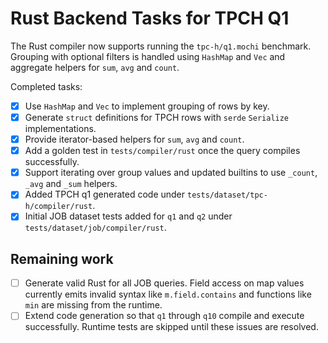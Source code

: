 # Rust Backend Tasks for TPCH Q1

The Rust compiler now supports running the `tpc-h/q1.mochi` benchmark. Grouping
with optional filters is handled using `HashMap` and `Vec` and aggregate helpers
for `sum`, `avg` and `count`.

Completed tasks:

- [x] Use `HashMap` and `Vec` to implement grouping of rows by key.
- [x] Generate `struct` definitions for TPCH rows with `serde` `Serialize` implementations.
- [x] Provide iterator-based helpers for `sum`, `avg` and `count`.
- [x] Add a golden test in `tests/compiler/rust` once the query compiles successfully.
- [x] Support iterating over group values and updated builtins to use `_count`, `_avg` and `_sum` helpers.
- [x] Added TPCH q1 generated code under `tests/dataset/tpc-h/compiler/rust`.
- [x] Initial JOB dataset tests added for `q1` and `q2` under
  `tests/dataset/job/compiler/rust`.

## Remaining work

- [ ] Generate valid Rust for all JOB queries. Field access on map values
  currently emits invalid syntax like `m.field.contains` and functions like
  `min` are missing from the runtime.
- [ ] Extend code generation so that `q1` through `q10` compile and execute
  successfully. Runtime tests are skipped until these issues are resolved.
